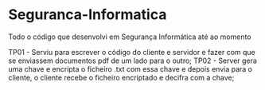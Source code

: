 # Seguranca-Informatica
Todo o código que desenvolvi em Segurança Informática até ao momento

TP01 - Serviu para escrever o código do cliente e servidor e fazer com que se enviassem documentos pdf de um lado para o outro;
TP02 - Server gera uma chave e encripta o ficheiro .txt com essa chave e depois envia para o cliente, o cliente recebe o ficheiro encriptado e decifra com a chave;
